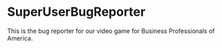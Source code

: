 # SuperUserBugReporter
This is the bug reporter for our video game for Business Professionals of America.
